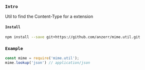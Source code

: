 
### `Intro`
Util to find the Content-Type for a extension

#### `Install`
``` bash
npm install --save git+https://github.com/anzerr/mime.util.git
```

### `Example`
``` javascript
const mime = require('mime.util');
mime.lookup('json') // application/json
```
